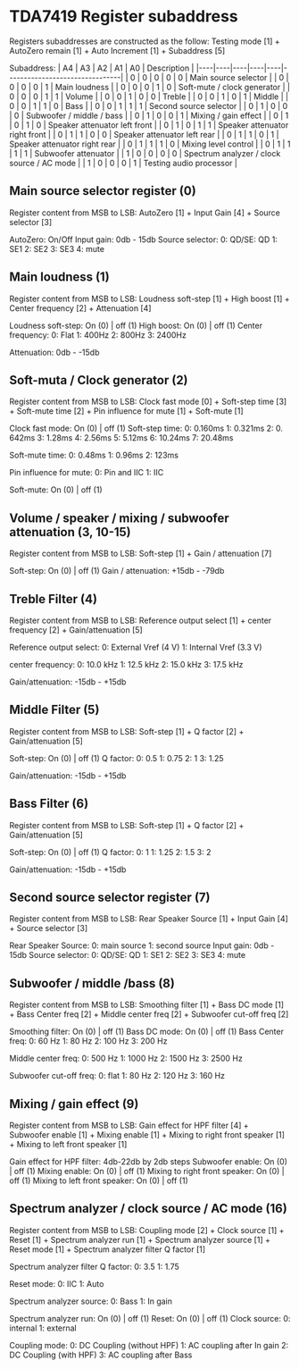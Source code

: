 # TDA7419 Register subaddress
Registers subaddresses are constructed as the follow:
Testing mode [1] + AutoZero remain [1] + Auto Increment [1] + Subaddress [5]

Subaddress:
| A4 | A3 | A2 | A1 | A0 | Description                    |
|----|----|----|----|----|--------------------------------|
| 0  | 0  | 0  | 0  | 0  |  Main source selector |
| 0  | 0  | 0  | 0  | 1  |  Main loudness |
| 0  | 0  | 0  | 1  | 0  |  Soft-mute / clock generator |
| 0  | 0  | 0  | 1  | 1  |  Volume |
| 0  | 0  | 1  | 0  | 0  |  Treble |
| 0  | 0  | 1  | 0  | 1  |  Middle |
| 0  | 0  | 1  | 1  | 0  |  Bass |
| 0  | 0  | 1  | 1  | 1  |  Second source selector |
| 0  | 1  | 0  | 0  | 0  |  Subwoofer / middle / bass |
| 0  | 1  | 0  | 0  | 1  |  Mixing / gain effect |
| 0  | 1  | 0  | 1  | 0  |  Speaker attenuator left front |
| 0  | 1  | 0  | 1  | 1  |  Speaker attenuator right front |
| 0  | 1  | 1  | 0  | 0  |  Speaker attenuator left rear |
| 0  | 1  | 1  | 0  | 1  |  Speaker attenuator right rear |
| 0  | 1  | 1  | 1  | 0  |  Mixing level control |
| 0  | 1  | 1  | 1  | 1  |  Subwoofer attenuator |
| 1  | 0  | 0  | 0  | 0  |  Spectrum analyzer / clock source / AC mode |
| 1  | 0  | 0  | 0  | 1  |  Testing audio processor |


## Main source selector register (0)
Register content from MSB to LSB:
AutoZero [1] + Input Gain [4] + Source selector [3]

AutoZero: On/Off
Input gain: 0db - 15db
Source selector:
0: QD/SE: QD
1: SE1
2: SE2
3: SE3
4: mute

## Main loudness (1)
Register content from MSB to LSB:
Loudness soft-step [1] + High boost [1] + Center frequency [2] + Attenuation [4]

Loudness soft-step: On (0) | off (1)
High boost: On (0) | off (1)
Center frequency:
0: Flat
1: 400Hz
2: 800Hz
3: 2400Hz

Attenuation: 0db - -15db

## Soft-muta / Clock generator (2)
Register content from MSB to LSB:
Clock fast mode [0] + Soft-step time [3] + Soft-mute time [2] + Pin influence for mute [1] + Soft-mute [1]

Clock fast mode: On (0) | off (1)
Soft-step time:
0: 0.160ms
1: 0.321ms
2: 0. 642ms
3: 1.28ms
4: 2.56ms
5: 5.12ms
6: 10.24ms
7: 20.48ms

Soft-mute time:
0: 0.48ms
1: 0.96ms
2: 123ms

Pin influence for mute:
0: Pin and IIC
1: IIC

Soft-mute: On (0) | off (1)

## Volume / speaker / mixing / subwoofer attenuation (3, 10-15)
Register content from MSB to LSB:
Soft-step [1] + Gain / attenuation [7]

Soft-step: On (0) | off (1)
Gain / attenuation: +15db - -79db

## Treble Filter (4)
Register content from MSB to LSB:
Reference output select [1] + center frequency [2] + Gain/attenuation [5]

Reference output select:
0: External Vref (4 V)
1: Internal Vref (3.3 V)

center frequency:
0: 10.0 kHz
1: 12.5 kHz
2: 15.0 kHz
3: 17.5 kHz

Gain/attenuation: -15db - +15db

## Middle Filter (5)
Register content from MSB to LSB:
Soft-step [1] + Q factor [2] + Gain/attenuation [5]

Soft-step: On (0) | off (1)
Q factor:
0: 0.5
1: 0.75
2: 1
3: 1.25

Gain/attenuation: -15db - +15db

## Bass Filter (6)
Register content from MSB to LSB:
Soft-step [1] + Q factor [2] + Gain/attenuation [5]

Soft-step: On (0) | off (1)
Q factor:
0: 1
1: 1.25
2: 1.5
3: 2

Gain/attenuation: -15db - +15db

## Second source selector register (7)
Register content from MSB to LSB:
Rear Speaker Source [1] + Input Gain [4] + Source selector [3]

Rear Speaker Source: 0: main source 1: second source
Input gain: 0db - 15db
Source selector:
0: QD/SE: QD
1: SE1
2: SE2
3: SE3
4: mute

## Subwoofer / middle /bass (8)
Register content from MSB to LSB:
Smoothing filter [1] + Bass DC mode [1] + Bass Center freq [2] + Middle center freq [2] + Subwoofer cut-off freq [2]

Smoothing filter: On (0) | off (1)
Bass DC mode: On (0) | off (1)
Bass Center freq:
0: 60 Hz
1: 80 Hz
2: 100 Hz
3: 200 Hz

Middle center freq:
0: 500 Hz
1: 1000 Hz
2: 1500 Hz
3: 2500 Hz

Subwoofer cut-off freq:
0: flat
1: 80 Hz
2: 120 Hz
3: 160 Hz


## Mixing / gain effect (9)
Register content from MSB to LSB:
Gain effect for HPF filter [4] + Subwoofer enable [1] + Mixing enable [1] + Mixing to right front speaker [1] + Mixing to left front speaker [1]

Gain effect for HPF filter: 4db-22db by 2db steps
Subwoofer enable: On (0) | off (1)
Mixing enable: On (0) | off (1)
Mixing to right front speaker: On (0) | off (1)
Mixing to left front speaker: On (0) | off (1)

## Spectrum analyzer / clock source / AC mode (16)
Register content from MSB to LSB:
Coupling mode [2] + Clock source [1] + Reset [1] + Spectrum analyzer run [1] + Spectrum analyzer source [1] + Reset mode [1] + Spectrum analyzer filter Q factor [1]

Spectrum analyzer filter Q factor:
0: 3.5
1: 1.75

Reset mode:
0: IIC
1: Auto

Spectrum analyzer source:
0: Bass
1: In gain

Spectrum analyzer run: On (0) | off (1)
Reset: On (0) | off (1)
Clock source:
0: internal
1: external

Coupling mode: 
0: DC Coupling (without HPF)
1: AC coupling after In gain
2: DC Coupling (with HPF)
3: AC coupling after Bass


